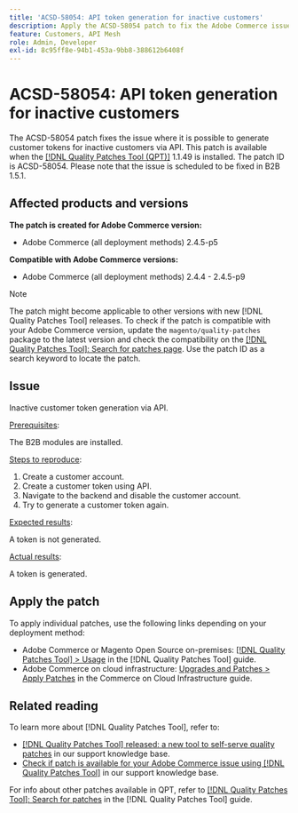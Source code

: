 ```yaml
---
title: 'ACSD-58054: API token generation for inactive customers'
description: Apply the ACSD-58054 patch to fix the Adobe Commerce issue where it is possible to generate customer tokens for inactive customers via API.
feature: Customers, API Mesh
role: Admin, Developer
exl-id: 8c95ff8e-94b1-453a-9bb8-388612b6408f
---
```

# ACSD-58054: API token generation for inactive customers

The ACSD-58054 patch fixes the issue where it is possible to generate customer tokens for inactive customers via API. This patch is available when the [[!DNL Quality Patches Tool (QPT)]](/help/announcements/adobe-commerce-announcements/magento-quality-patches-released-new-tool-to-self-serve-quality-patches.md) 1.1.49 is installed. The patch ID is ACSD-58054. Please note that the issue is scheduled to be fixed in B2B 1.5.1.

## Affected products and versions

**The patch is created for Adobe Commerce version:**

* Adobe Commerce (all deployment methods) 2.4.5-p5

**Compatible with Adobe Commerce versions:**

* Adobe Commerce (all deployment methods) 2.4.4 - 2.4.5-p9

>[!NOTE]
>
>The patch might become applicable to other versions with new [!DNL Quality Patches Tool] releases. To check if the patch is compatible with your Adobe Commerce version, update the `magento/quality-patches` package to the latest version and check the compatibility on the [[!DNL Quality Patches Tool]: Search for patches page](https://experienceleague.adobe.com/tools/commerce-quality-patches/index.html). Use the patch ID as a search keyword to locate the patch.

## Issue

Inactive customer token generation via API.

<u>Prerequisites</u>:

The B2B modules are installed.

<u>Steps to reproduce</u>:

1. Create a customer account.
1. Create a customer token using API.
1. Navigate to the backend and disable the customer account.
1. Try to generate a customer token again.

<u>Expected results</u>:

A token is not generated.

<u>Actual results</u>:

A token is generated.

## Apply the patch

To apply individual patches, use the following links depending on your deployment method:

* Adobe Commerce or Magento Open Source on-premises: [[!DNL Quality Patches Tool] > Usage](https://experienceleague.adobe.com/docs/commerce-operations/tools/quality-patches-tool/usage.html) in the [!DNL Quality Patches Tool] guide.
* Adobe Commerce on cloud infrastructure: [Upgrades and Patches > Apply Patches](https://experienceleague.adobe.com/docs/commerce-cloud-service/user-guide/develop/upgrade/apply-patches.html) in the Commerce on Cloud Infrastructure guide.

## Related reading

To learn more about [!DNL Quality Patches Tool], refer to:

* [[!DNL Quality Patches Tool] released: a new tool to self-serve quality patches](/help/announcements/adobe-commerce-announcements/magento-quality-patches-released-new-tool-to-self-serve-quality-patches.md) in our support knowledge base.
* [Check if patch is available for your Adobe Commerce issue using [!DNL Quality Patches Tool]](/help/support-tools/patches-available-in-qpt-tool/check-patch-for-magento-issue-with-magento-quality-patches.md) in our support knowledge base.

For info about other patches available in QPT, refer to [[!DNL Quality Patches Tool]: Search for patches](https://experienceleague.adobe.com/tools/commerce-quality-patches/index.html) in the [!DNL Quality Patches Tool] guide.
